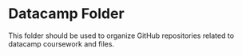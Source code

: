 # Datacamp Folder

This folder should be used to organize GitHub repositories related to datacamp coursework and files.
